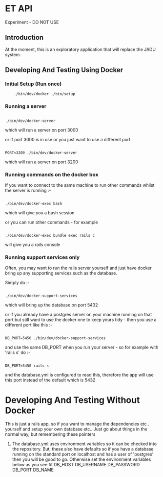 # ET API

Experiment - DO NOT USE

## Introduction

At the moment, this is an exploratory application that will replace the
JADU system.

## Developing And Testing Using Docker

### Initial Setup (Run once)

```
    ./bin/dev/docker ./bin/setup
```

### Running a server

```

./bin/dev/docker-server

```

which will run a server on port 3000

or if port 3000 is in use or you just want to use a different port

```

PORT=3200 ./bin/dev/docker-server

```

which will run a server on port 3200

### Running commands on the docker box

If you want to connect to the same machine to run other commands whilst the server is running :-


```

./bin/dev/docker-exec bash

```

which will give you a bash session

or you can run other commands - for example

```

./bin/dev/docker-exec bundle exec rails c

```


will give you a rails console



### Running support services only

Often, you may want to run the rails server yourself and just have docker bring up 
any supporting services such as the database.

Simply do :-

```

./bin/dev/docker-support-services

```

which will bring up the database on port 5432

or if you already have a postgres server on your machine running on that port but still want to
use the docker one to keep yours tidy - then you use a different port like this :-

```

DB_PORT=5450 ./bin/dev/docker-support-services

```

and use the same DB_PORT when you run your server - so for example with 'rails s' do :-


```

DB_PORT=5450 rails s

```

and the database.yml is configured to read this, therefore the app will use this port instead of the default which is 5432


# Developing And Testing Without Docker

This is just a rails app, so if you want to manage the dependencies etc.. yourself and
setup your own database etc.. Just go about things in the normal way, but remembering these pointers

1. The database.yml uses environment variables so it can be checked into the repository.
   But, these also have defaults so if you have a database running on the standard port on localhost and
   has a user of 'postgres' then you will be good to go.  Otherwise set the environment variables below as you 
   see fit
   DB_HOST
   DB_USERNAME
   DB_PASSWORD
   DB_PORT
   DB_NAME
   
   